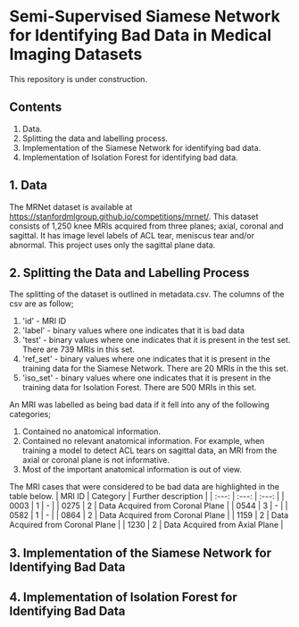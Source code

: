 # Semi-Supervised Siamese Network for Identifying Bad Data in Medical Imaging Datasets

This repository is under construction.

## Contents
1. Data.
2. Splitting the data and labelling process.
3. Implementation of the Siamese Network for identifying bad data.
4. Implementation of Isolation Forest for identifying bad data.



## 1. Data
The MRNet dataset is available at https://stanfordmlgroup.github.io/competitions/mrnet/. This dataset consists of 1,250 knee MRIs acquired from three planes; axial, coronal and sagittal. It has image level labels of ACL tear, meniscus tear and/or abnormal. This project uses only the sagittal plane data.   


## 2. Splitting the Data and Labelling Process
The splitting of the dataset is outlined in metadata.csv. The columns of the csv are as follow;
1. 'id' - MRI ID
2. 'label' - binary values where one indicates that it is bad data
3. 'test' - binary values where one indicates that it is present in the test set. There are 739 MRIs in this set.
4. 'ref_set' - binary values where one indicates that it is present in the training data for the Siamese Network. There are 20 MRIs in the this set.
5. 'iso_set' - binary values where one indicates that it is present in the training data for Isolation Forest. There are 500 MRIs in this set. 


An MRI was labelled as being bad data if it fell into any of the following categories;
1. Contained no anatomical information.
2. Contained no relevant anatomical information. For example, when training a model to detect ACL tears on sagittal data, an MRI from the axial or coronal plane is not informative.
3. Most of the important anatomical information is out of view.

The MRI cases that were considered to be bad data are highlighted in the table below.
| MRI ID | Category | Further description |
| :---: | :---: | :---: |
| 0003 | 1 | - |
| 0275 | 2 | Data Acquired from Coronal Plane |
| 0544 | 3 | - |
| 0582 | 1 | - |
| 0864 | 2 | Data Acquired from Coronal Plane |
| 1159 | 2 | Data Acquired from Coronal Plane |
| 1230 | 2 | Data Acquired from Axial Plane |

## 3. Implementation of the Siamese Network for Identifying Bad Data



## 4. Implementation of Isolation Forest for Identifying Bad Data

